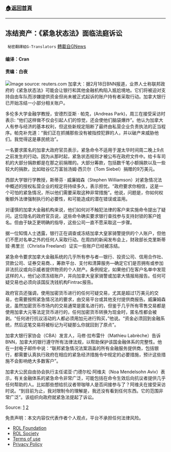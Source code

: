 ###  [:house:返回首頁](https://github.com/ourhimalayas/txt)
---


## 冻结资产：《紧急状态法》面临法庭诉讼
` 秘密翻譯組G-Translators` [轉載自GNews](https://gnews.org/zh-hans/2027414/)

#### 编译：Cran

#### 责编：白夜
![](https://assets.gnews.org/wp-content/uploads/2022/02/16452259921.png)Image source: reuters.com
加拿大：据2月18日BNN报道，业界人士称联邦政府的《紧急状态法》可能会让银行和其他金融机构陷入尴尬境地。它们将被迫对支持自由车队而涉嫌提供资金但尚未被正式起诉的账户持有者采取行动。加拿大银行已开始冻结一小部分相关账户。

多伦多大学金融学教授，安德烈亚斯 · 帕克，(Andreas Park)，周三在接受采访时表示: “他们这样做不仅会引起人们的惊觉，还会使他们脑袋爆炸”。他认为加拿大人有参与经济的基本权利，但这些新规定阻断了最终由私营企业负责执法的正当程序。帕克补充道：“我们正在抓捕那些没有被指控犯罪的人，并以破产来威胁他们。我觉得这是暴民统治”。

一名要求匿名的加拿大政府官员表示，紧急命令不适用于渥太华时间周二晚上9点之前发生的行动。因为从那时起，紧急状态规则才被公布在政府文件中。给卡车司机的大部分捐款都是在那之前捐赠的。大部分筹款，包括数千笔小额捐款以及一些较大的捐款，比如硅谷亿万富翁汤姆·西贝尔（Tom Siebel）捐赠的9万美元。

西部大学银行学教授，斯蒂芬 · 威廉姆森（Stephen Williamson）对紧急情况法中概述的授权私营企业的规定将持续多久，表示担忧。“政府要求你相信，这是一个可怕的紧急情况，所以他们需要采取这种非常措施”。他说，问题是，你如何权衡额外法律强制执行的必要性，和可能造成的潜在错误或滥用。

对谨慎的加拿大金融机构来说，他们如何对不触犯法律的客户来实施命令提出了疑问。这位隐名的政府官员说，这些命令确实要求银行查找参与支持封锁的客户姓名。但由于缺乏更明确的指导，这些公司一直不愿采取这一步骤。

据一位知情人士透露，银行正在调查或冻结加拿大皇家骑警提供的个人账户，但他们不愿对名单之外的任何人采取行动。在周四的新闻发布会上，财政部长克里斯蒂娅·弗里兰（Christia Freeland）证实一些账户已经被冻结。

紧急命令要求加拿大金融系统的几乎所有参与者—银行、投资公司、信用合作社、贷款公司、证券交易商、，筹款平台、支付和清算服务—确定它们是否拥有或参加非法抗议或向示威者提供物资的个人财产。条例规定，如果他们在客户名单中发现这样的人，他们必须冻结账户，并向加拿大皇家骑警或加拿大情报局报告。任何可疑交易也必须向该国反洗钱机构Fintrac报告。

政府官员还强调，使用加密货币进行的任何可疑交易，尤其是超过1万美元的交易，也需要按照紧急情况法的要求，由交易平台或其他支付提供商报告。威廉姆森说，虽然加密货币市场内的交易通常是匿名进行的，但鉴于几乎所有零售交易都是使用加拿大元等法定货币进行的，任何加密货币转换为现金时，匿名性都会被剥。“任何进行抗议活动的人都必须用加元进行购买，”他说。“资金必须回到金融系统，然后这笔交易将被标记为可疑那么你就回到了原点”。

加拿大银行家协会（CBA）发言人，马修·拉布雷什（Mathieu Labrèche）告诉BNN，加拿大的银行遵守所有法律法规，以帮助保护该国金融体系的完整性。他在一封电子邮件中说：“联邦紧急情况法案涵盖的所有金融服务提供商，包括银行，都需要认真执行政府在相应的紧急经济措施令中规定的必要措施，预计这些措施不会影响绝大多数客户”。

加拿大公民自由协会执行主任诺亚·门德尔松·阿维夫（Noa Mendelsohn Aviv）表示，有关金融体系的紧急命令非常广泛，可能包括在命令生效后向抗议者提供几乎任何帮助的人。比如那些想给抗议者带咖啡人是否间接参与了？阿维夫在接受采访时说。“到目前为止，我对限制令的理解是，我还没有看到任何东西。它的范围非常广泛”。该组织向政府就紧急法提起了诉讼。

Source: [1](https://www.bnnbloomberg.ca/banks-in-awkward-position-to-enforce-emergencies-act-experts-1.1724514) [2](https://www.bnnbloomberg.ca/emergency-law-faces-court-fight-as-banks-freeze-assets-1.1724898)

 

免责声明：本文内容仅代表作者个人观点，平台不承担任何法律风险。

- [ROL Foundation](https://rolfoundation.org/)
- [ROL Society](https://rolsociety.org/)
- [Terms of use](https://gnews.org/terms-of-use-3/)
- [Privacy Policy](https://gnews.org/privacy-policy/)
